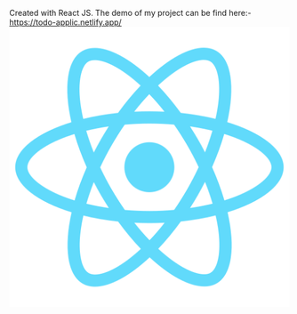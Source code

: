 Created with React JS.
The demo of my project can be find here:- https://todo-applic.netlify.app/
!['Hey There'](https://github.com/HritikKumarPatel/TodoList/blob/main/public/logo512.png)
